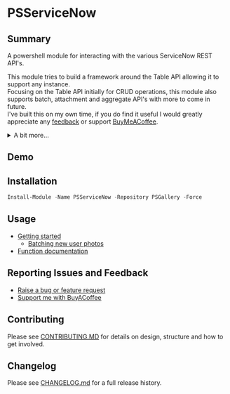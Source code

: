 # PSServiceNow

<!--
Link to PSGallery module / Badge
-->

## Summary
A powershell module for interacting with the various ServiceNow REST API's.  

This module tries to build a framework around the Table API allowing it to support any instance.  
Focusing on the Table API initially for CRUD operations, this module also supports batch, attachment and aggregate API's with more to come in future.  
I've built this on my own time, if you do find it useful I would greatly appreciate any [feedback](https://github.com/insomniacc/PSServiceNow/issues/new/choose) or support [BuyMeACoffee](https://www.buymeacoffee.com/insomniacc).

<details>
<summary>A bit more...</summary>
This is the first public module I've released so please go easy 😀. As always, ensure you understand any scripts before you run them and make sure to do your own testing. If you do find any bugs, it's still early days, so please help me improve and log an issue.  
  
I've worked for a few large orgs with vastly different implementations of Service-Now, some more out of the box, others heavily modified. Finding a suitable 'one size fits all' module was quite hard and I ended up building from scratch or improving existing modules in each case. Either way it was very time consuming. Some of the gallery modules out there I found either 1. very lacking in functionality or 2. locked behind a paywall. This repo is hopefully my solution to fill the gap.
</details>

## Demo

## Installation
```powershell
Install-Module -Name PSServiceNow -Repository PSGallery -Force
```
## Usage
- [Getting started](docs/GettingStarted.MD)
    - [Batching new user photos](docs/Batching_New_User_Photos.MD)
- [Function documentation](docs/functions)

## Reporting Issues and Feedback
- [Raise a bug or feature request](https://github.com/insomniacc/PSServiceNow/issues/new/choose) 
- [Support me with BuyACoffee](https://www.buymeacoffee.com/insomniacc)

## Contributing
Please see [CONTRIBUTING.MD](/CONTRIBUTING.MD) for details on design, structure and how to get involved.

## Changelog
Please see [CHANGELOG.md](/CHANGELOG.md) for a full release history.